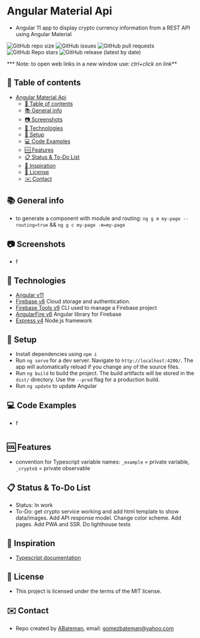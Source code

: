# Angular Material Api

* Angular 11 app to display crypto currency information from a REST API using Angular Material

![GitHub repo size](https://img.shields.io/github/repo-size/AndrewJBateman/angular-material-api?style=for-the-badge)
![GitHub issues](https://img.shields.io/github/issues/AndrewJBateman/angular-material-api?style=for-the-badge)
![GitHub pull requests](https://img.shields.io/github/issues-pr/AndrewJBateman/angular-material-api?style=for-the-badge)
![GitHub Repo stars](https://img.shields.io/github/stars/AndrewJBateman/angular-material-api?style=for-the-badge)
![GitHub release (latest by date)](https://img.shields.io/github/v/release/AndrewJBateman/angular-material-api?style=for-the-badge)

*** Note: to open web links in a new window use: _ctrl+click on link_**

## :page_facing_up: Table of contents

* [Angular Material Api](#angular-material-api)
  * [:page_facing_up: Table of contents](#page_facing_up-table-of-contents)
  * [:books: General info](#books-general-info)
  * [:camera: Screenshots](#camera-screenshots)
  * [:signal_strength: Technologies](#signal_strength-technologies)
  * [:floppy_disk: Setup](#floppy_disk-setup)
  * [:computer: Code Examples](#computer-code-examples)
  * [:cool: Features](#cool-features)
  * [:clipboard: Status & To-Do List](#clipboard-status--to-do-list)
  * [:clap: Inspiration](#clap-inspiration)
  * [:file_folder: License](#file_folder-license)
  * [:envelope: Contact](#envelope-contact)

## :books: General info

* to generate a component with module and routing: `ng g m my-page --routing=true` && `ng g c my-page -m=my-page`

## :camera: Screenshots

* f

## :signal_strength: Technologies

* [Angular v11](https://angular.io/)
* [Firebase v8](https://firebase.google.com) Cloud storage and authentication.
* [Firebase Tools v9](https://www.npmjs.com/package/firebase-tools) CLI used to manage a Firebase project
* [AngularFire v6](https://www.npmjs.com/package/@angular/fire) Angular library for Firebase
* [Express v4](https://www.npmjs.com/package/express) Node.js framework

## :floppy_disk: Setup

* Install dependencies using `npm i`
* Run `ng serve` for a dev server. Navigate to `http://localhost:4200/`. The app will automatically reload if you change any of the source files.
* Run `ng build` to build the project. The build artifacts will be stored in the `dist/` directory. Use the `--prod` flag for a production build.
* Run `ng update` to update Angular

## :computer: Code Examples

* f

```typescript

```

## :cool: Features

* convention for Typescript variable names: `_example` = private variable, `_crypto$` = private observable

## :clipboard: Status & To-Do List

* Status: In work
* To-Do: get crypto service working and add html template to show data/images. Add API response model. Change color scheme. Add pages. Add PWA and SSR. Do lighthouse tests

## :clap: Inspiration

* [Typescript documentation](https://www.typescriptlang.org/docs/)

## :file_folder: License

* This project is licensed under the terms of the MIT license.

## :envelope: Contact

* Repo created by [ABateman](https://github.com/AndrewJBateman), email: gomezbateman@yahoo.com
